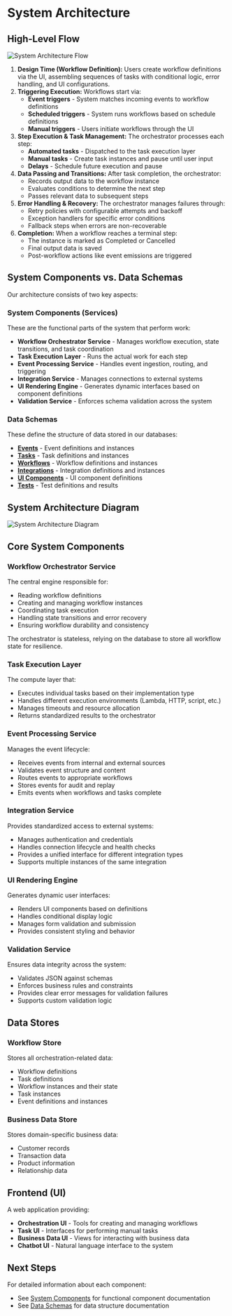 # System Architecture

## High-Level Flow

 ![System Architecture Flow](../assets/system-flow-diagram.png)


1. **Design Time (Workflow Definition):** Users create workflow definitions via the UI, assembling sequences of tasks with conditional logic, error handling, and UI configurations.
2. **Triggering Execution:** Workflows start via:
   * **Event triggers** - System matches incoming events to workflow definitions
   * **Scheduled triggers** - System runs workflows based on schedule definitions
   * **Manual triggers** - Users initiate workflows through the UI
3. **Step Execution & Task Management:** The orchestrator processes each step:
   * **Automated tasks** - Dispatched to the task execution layer
   * **Manual tasks** - Create task instances and pause until user input
   * **Delays** - Schedule future execution and pause
4. **Data Passing and Transitions:** After task completion, the orchestrator:
   * Records output data to the workflow instance
   * Evaluates conditions to determine the next step
   * Passes relevant data to subsequent steps
5. **Error Handling & Recovery:** The orchestrator manages failures through:
   * Retry policies with configurable attempts and backoff
   * Exception handlers for specific error conditions
   * Fallback steps when errors are non-recoverable
6. **Completion:** When a workflow reaches a terminal step:
   * The instance is marked as Completed or Cancelled
   * Final output data is saved
   * Post-workflow actions like event emissions are triggered

## System Components vs. Data Schemas

Our architecture consists of two key aspects:

### System Components (Services)

These are the functional parts of the system that perform work:

* **Workflow Orchestrator Service** - Manages workflow execution, state transitions, and task coordination
* **Task Execution Layer** - Runs the actual work for each step
* **Event Processing Service** - Handles event ingestion, routing, and triggering
* **Integration Service** - Manages connections to external systems
* **UI Rendering Engine** - Generates dynamic interfaces based on component definitions
* **Validation Service** - Enforces schema validation across the system

### Data Schemas

These define the structure of data stored in our databases:

* **[Events](./schemas/events.md)** - Event definitions and instances
* **[Tasks](./schemas/tasks.md)** - Task definitions and instances
* **[Workflows](./schemas/workflows.md)** - Workflow definitions and instances
* **[Integrations](./schemas/integrations.md)** - Integration definitions and instances
* **[UI Components](./schemas/ui_components.md)** - UI component definitions
* **[Tests](./schemas/tests.md)** - Test definitions and results

## System Architecture Diagram

 ![System Architecture Diagram](../assets/system-architecture-diagram.png)

## Core System Components

### Workflow Orchestrator Service

The central engine responsible for:

* Reading workflow definitions
* Creating and managing workflow instances
* Coordinating task execution
* Handling state transitions and error recovery
* Ensuring workflow durability and consistency

The orchestrator is stateless, relying on the database to store all workflow state for resilience.

### Task Execution Layer

The compute layer that:

* Executes individual tasks based on their implementation type
* Handles different execution environments (Lambda, HTTP, script, etc.)
* Manages timeouts and resource allocation
* Returns standardized results to the orchestrator

### Event Processing Service

Manages the event lifecycle:

* Receives events from internal and external sources
* Validates event structure and content
* Routes events to appropriate workflows
* Stores events for audit and replay
* Emits events when workflows and tasks complete

### Integration Service

Provides standardized access to external systems:

* Manages authentication and credentials
* Handles connection lifecycle and health checks
* Provides a unified interface for different integration types
* Supports multiple instances of the same integration

### UI Rendering Engine

Generates dynamic user interfaces:

* Renders UI components based on definitions
* Handles conditional display logic
* Manages form validation and submission
* Provides consistent styling and behavior

### Validation Service

Ensures data integrity across the system:

* Validates JSON against schemas
* Enforces business rules and constraints
* Provides clear error messages for validation failures
* Supports custom validation logic

## Data Stores

### Workflow Store

Stores all orchestration-related data:

* Workflow definitions
* Task definitions
* Workflow instances and their state
* Task instances
* Event definitions and instances

### Business Data Store

Stores domain-specific business data:

* Customer records
* Transaction data
* Product information
* Relationship data

## Frontend (UI)

A web application providing:

* **Orchestration UI** - Tools for creating and managing workflows
* **Task UI** - Interfaces for performing manual tasks
* **Business Data UI** - Views for interacting with business data
* **Chatbot UI** - Natural language interface to the system

## Next Steps

For detailed information about each component:

* See [System Components](./components/) for functional component documentation
* See [Data Schemas](./schemas/) for data structure documentation



